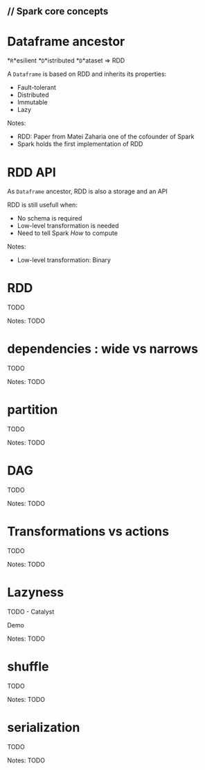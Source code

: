 <!-- .slide: class="title"  -->
<!-- .slide: data-background-image="./images/spark-logo-rev.svg" data-background-size="100%" data-background-opacity="0.05" -->
<h2>
    <span class="title-accent">//</span>
    Spark core concepts
</h2>



# Dataframe ancestor

*`R`*esilient *`D`*istributed *`D`*ataset => RDD

A `Dataframe` is based on RDD and inherits its properties:

* Fault-tolerant
* Distributed
* Immutable
* Lazy

Notes:
* RDD: Paper from Matei Zaharia one of the cofounder of Spark
* Spark holds the first implementation of RDD



# RDD API

As `Dataframe` ancestor, RDD is also a storage and an API

RDD is still usefull when:
* No schema is required
* Low-level transformation is needed
* Need to tell Spark *How* to compute 


Notes:
* Low-level transformation: Binary



# RDD

TODO

Notes:
TODO



# dependencies : wide vs narrows


TODO

Notes:
TODO



# partition


TODO

Notes:
TODO



# DAG

TODO

Notes:
TODO




# Transformations vs actions

TODO

Notes:
TODO




# Lazyness

TODO - Catalyst 

Demo

Notes:
TODO







# shuffle

TODO

Notes:
TODO



# serialization

TODO

Notes:
TODO
